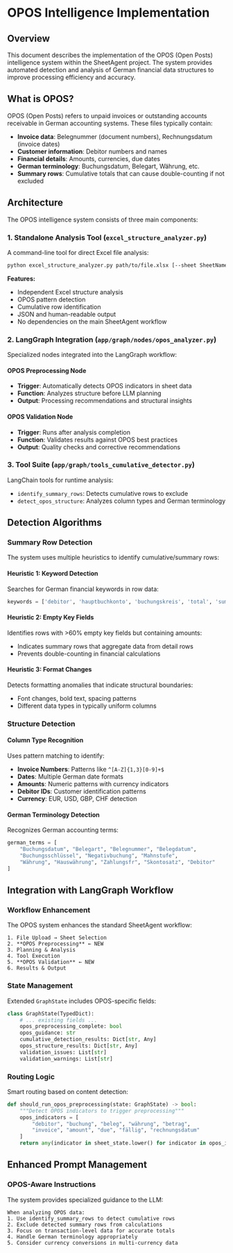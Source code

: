 # OPOS Intelligence Implementation

## Overview

This document describes the implementation of the OPOS (Open Posts) intelligence system within the SheetAgent project. The system provides automated detection and analysis of German financial data structures to improve processing efficiency and accuracy.

## What is OPOS?

OPOS (Open Posts) refers to unpaid invoices or outstanding accounts receivable in German accounting systems. These files typically contain:

- **Invoice data**: Belegnummer (document numbers), Rechnungsdatum (invoice dates)
- **Customer information**: Debitor numbers and names
- **Financial details**: Amounts, currencies, due dates
- **German terminology**: Buchungsdatum, Belegart, Währung, etc.
- **Summary rows**: Cumulative totals that can cause double-counting if not excluded

## Architecture

The OPOS intelligence system consists of three main components:

### 1. Standalone Analysis Tool (`excel_structure_analyzer.py`)

A command-line tool for direct Excel file analysis:

```bash
python excel_structure_analyzer.py path/to/file.xlsx [--sheet SheetName]
```

**Features:**
- Independent Excel structure analysis
- OPOS pattern detection
- Cumulative row identification
- JSON and human-readable output
- No dependencies on the main SheetAgent workflow

### 2. LangGraph Integration (`app/graph/nodes/opos_analyzer.py`)

Specialized nodes integrated into the LangGraph workflow:

#### OPOS Preprocessing Node
- **Trigger**: Automatically detects OPOS indicators in sheet data
- **Function**: Analyzes structure before LLM planning
- **Output**: Processing recommendations and structural insights

#### OPOS Validation Node
- **Trigger**: Runs after analysis completion
- **Function**: Validates results against OPOS best practices
- **Output**: Quality checks and corrective recommendations

### 3. Tool Suite (`app/graph/tools_cumulative_detector.py`)

LangChain tools for runtime analysis:

- `identify_summary_rows`: Detects cumulative rows to exclude
- `detect_opos_structure`: Analyzes column types and German terminology

## Detection Algorithms

### Summary Row Detection

The system uses multiple heuristics to identify cumulative/summary rows:

#### Heuristic 1: Keyword Detection
Searches for German financial keywords in row data:
```python
keywords = ['debitor', 'hauptbuchkonto', 'buchungskreis', 'total', 'sum', 'gesamt']
```

#### Heuristic 2: Empty Key Fields
Identifies rows with >60% empty key fields but containing amounts:
- Indicates summary rows that aggregate data from detail rows
- Prevents double-counting in financial calculations

#### Heuristic 3: Format Changes
Detects formatting anomalies that indicate structural boundaries:
- Font changes, bold text, spacing patterns
- Different data types in typically uniform columns

### Structure Detection

#### Column Type Recognition
Uses pattern matching to identify:

- **Invoice Numbers**: Patterns like `^[A-Z]{1,3}[0-9]+$`
- **Dates**: Multiple German date formats
- **Amounts**: Numeric patterns with currency indicators
- **Debitor IDs**: Customer identification patterns
- **Currency**: EUR, USD, GBP, CHF detection

#### German Terminology Detection
Recognizes German accounting terms:
```python
german_terms = [
    "Buchungsdatum", "Belegart", "Belegnummer", "Belegdatum",
    "Buchungsschlüssel", "Negativbuchung", "Mahnstufe", 
    "Währung", "Hauswährung", "Zahlungsfr", "Skontosatz", "Debitor"
]
```

## Integration with LangGraph Workflow

### Workflow Enhancement

The OPOS system enhances the standard SheetAgent workflow:

```
1. File Upload → Sheet Selection
2. **OPOS Preprocessing** ← NEW
3. Planning & Analysis
4. Tool Execution
5. **OPOS Validation** ← NEW
6. Results & Output
```

### State Management

Extended `GraphState` includes OPOS-specific fields:

```python
class GraphState(TypedDict):
    # ... existing fields ...
    opos_preprocessing_complete: bool
    opos_guidance: str
    cumulative_detection_results: Dict[str, Any]
    opos_structure_results: Dict[str, Any]
    validation_issues: List[str]
    validation_warnings: List[str]
```

### Routing Logic

Smart routing based on content detection:

```python
def should_run_opos_preprocessing(state: GraphState) -> bool:
    """Detect OPOS indicators to trigger preprocessing"""
    opos_indicators = [
        "debitor", "buchung", "beleg", "währung", "betrag",
        "invoice", "amount", "due", "fällig", "rechnungsdatum"
    ]
    return any(indicator in sheet_state.lower() for indicator in opos_indicators)
```

## Enhanced Prompt Management

### OPOS-Aware Instructions

The system provides specialized guidance to the LLM:

```
When analyzing OPOS data:
1. Use identify_summary_rows to detect cumulative rows
2. Exclude detected summary rows from calculations
3. Focus on transaction-level data for accurate totals
4. Handle German terminology appropriately
5. Consider currency conversions in multi-currency data
```

